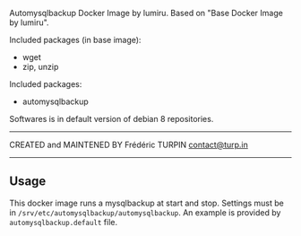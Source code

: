 Automysqlbackup Docker Image by lumiru.
	Based on "Base Docker Image by lumiru".

Included packages (in base image):
* wget
* zip, unzip

Included packages:
* automysqlbackup

Softwares is in default version of debian 8 repositories.

__________

CREATED and MAINTENED BY
Frédéric TURPIN <contact@turp.in>

__________

## Usage

This docker image runs a mysqlbackup at start and stop.
Settings must be in `/srv/etc/automysqlbackup/automysqlbackup`.
An example is provided by `automysqlbackup.default` file.

